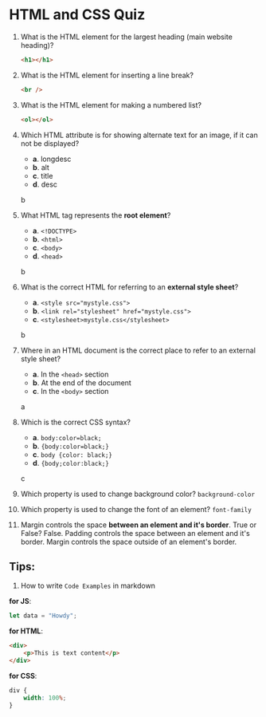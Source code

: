 # HTML and CSS Quiz

1.  What is the HTML element for the largest heading (main website heading)?

    ```html
    <h1></h1>
    ```

2.  What is the HTML element for inserting a line break?

    ```html
    <br />
    ```

3.  What is the HTML element for making a numbered list?

    ```html
    <ol></ol>
    ```

4.  Which HTML attribute is for showing alternate text for an image, if it can not be displayed?

    -   **a**. longdesc
    -   **b**. alt
    -   **c**. title
    -   **d**. desc

    b

5.  What HTML tag represents the **root element**?

    -   **a**. `<!DOCTYPE>`
    -   **b**. `<html>`
    -   **c**. `<body>`
    -   **d**. `<head>`

    b

6.  What is the correct HTML for referring to an **external style sheet**?

    -   **a**. `<style src="mystyle.css">`
    -   **b**. `<link rel="stylesheet" href="mystyle.css">`
    -   **c**. `<stylesheet>mystyle.css</stylesheet>`

    b

7.  Where in an HTML document is the correct place to refer to an external style sheet?

    -   **a**. In the `<head>` section
    -   **b**. At the end of the document
    -   **c**. In the `<body>` section

    a

8.  Which is the correct CSS syntax?

    -   **a**. `body:color=black;`
    -   **b**. `{body:color=black;}`
    -   **c**. `body {color: black;}`
    -   **d**. `{body;color:black;}`

    c

9.  Which property is used to change background color?
    `background-color`

10. Which property is used to change the font of an element?
    `font-family`

11. Margin controls the space **between an element and it's border**. True or False?
    False. Padding controls the space between an element and it's border. Margin controls the space outside of an element's border.

## Tips:

1. How to write `Code Examples` in markdown

**for JS**:

```javascript
let data = "Howdy";
```

**for HTML**:

```html
<div>
    <p>This is text content</p>
</div>
```

**for CSS**:

```css
div {
    width: 100%;
}
```
